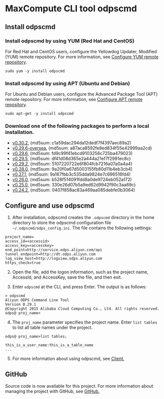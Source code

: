 # MaxCompute CLI tool odpscmd

## Install odpscmd

### Install odpscmd by using YUM (Red Hat and CentOS)

<div class="alert alert-info" role="alert">
<p>For Red Hat and CentOS users, configure the Yellowdog Updater, Modified 
(YUM) remote repository. For more information, see <a href="/#yum">Configure YUM remote repository</a>.</p>
</div>

```
sudo yum -y install odpscmd
```

### Install odpscmd by using APT (Ubuntu and Debian)

<div class="alert alert-info" role="alert">
<p>For Ubuntu and Debian users, configure the Advanced Package Tool
 (APT) remote repository. For more information, see <a href="/#apt">Configure APT remote repository</a>.</p>
</div>

```
sudo apt-get -y install odpscmd
```

### Download one of the following packages to perform a local installation.
* [v0.30.2](/download/odpscmd/0.30.2/odpscmd_public.zip), (md5sum: c1a59dac294da12dedf7f4397aec89a2)
* [v0.29.6-oversea](/download/odpscmd/0.29.6-oversea/odpscmd_public.zip), (md5sum: a87aca8592fe8ed834f55e42999aa2cd)
* [v0.29.6](/download/odpscmd/0.29.6/odpscmd_public.zip), (md5sum: fd9c99f41ebcd9103256c725ba479023)
* [v0.29.5](/download/odpscmd/0.29.5/odpscmd_public.zip), (md5sum: df41d08d365e2a444a21ef7f2991ec8c)
* [v0.29.2](/download/odpscmd/0.29.2/odpscmd_public.zip), (md5sum: 5107220722e6f804fcb7216a07a0a4a4)
* [v0.28.0](/download/odpscmd/0.28.0/odpscmd_public.zip), (md5sum: 9a20f0a67d5003155fb80d11b4eb3cb4)
* [v0.27.1](/download/odpscmd/0.27.1/odpscmd_public.zip), (md5sum: 9a167fbb3c535dda9824e7c696516fd4)
* [v0.26.0](/download/odpscmd/0.26.0/odpscmd_public.zip), (md5sum: b528f514091fdd8a0de9724eb052a172)
* [v0.25.0](/download/odpscmd/0.25.0/odpscmd_public.zip), (md5sum: 330e26d07b5a9ed62d9942f90c3aa69c)
* [v0.24.2](/download/odpscmd/0.24.2/odpscmd_public.zip), (md5sum: 0407f858ac83a469aa085debfe0b3064)

## Configure and use odpscmd

1. After installation, odpscmd creates the `.odpscmd` directory in the home directory to store the odpscmd configuration file `~/.odpscmd/odps_config.ini`. The file contains the following settings:

```
project_name=
access_id=<accessid>
access_key=<accesskey>
end_point=http://service.odps.aliyun.com/api
tunnel_endpoint=http://dt.odps.aliyun.com
log_view_host=http://logview.odps.aliyun.com
https_check=true
```

2. Open the file, add the logon information, such as the project name, AccessId, and AccessKey, save the file, and then exit.

3. Enter `odpscmd` at the CLI, and press Enter. The output is as follows:

```
> odpscmd
Aliyun ODPS Command Line Tool
Version 0.29.1
@Copyright 2015 Alibaba Cloud Computing Co., Ltd. All rights reserved.
odps@ proj_name>
```

4. The `proj_name` parameter specifies the project name. Enter `list tables` to list all table names under the project.

```
odps@ proj_name>list tables;

this_is_a_user_name:this_is_a_table_name
...
```

5. For more information about using odpscmd, see [Client.](https://help.aliyun.com/document_detail/odps/tools/console/console.html)

## GitHub

Source code is now available for this project. For more information about managing the project with GitHub, see [GitHub.](https://github.com/aliyun/aliyun-odps-console)

